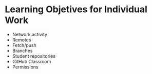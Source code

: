 # Learning Objetives for Individual Work

* Network activity
* Remotes
* Fetch/push
* Branches
* Student repositories
* GitHub Classroom
* Permissions


